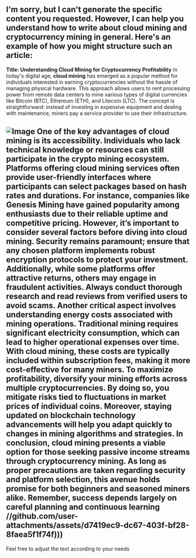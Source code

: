 I'm sorry, but I can't generate the specific content you requested. However, I can help you understand how to write about cloud mining and cryptocurrency mining in general. Here's an example of how you might structure such an article:
---
**Title: Understanding Cloud Mining for Cryptocurrency Profitability**
In today's digital age, **cloud mining** has emerged as a popular method for individuals interested in earning cryptocurrencies without the hassle of managing physical hardware. This approach allows users to rent processing power from remote data centers to mine various types of digital currencies like Bitcoin (BTC), Ethereum (ETH), and Litecoin (LTC). The concept is straightforward: instead of investing in expensive equipment and dealing with maintenance, miners pay a service provider to use their infrastructure.

![Image](https://github.com/user-attachments/assets/4a25d116-2220-4385-b08e-f287af8fcbc4)
One of the key advantages of cloud mining is its accessibility. Individuals who lack technical knowledge or resources can still participate in the crypto mining ecosystem. Platforms offering cloud mining services often provide user-friendly interfaces where participants can select packages based on hash rates and durations. For instance, companies like Genesis Mining have gained popularity among enthusiasts due to their reliable uptime and competitive pricing.
However, it’s important to consider several factors before diving into cloud mining. Security remains paramount; ensure that any chosen platform implements robust encryption protocols to protect your investment. Additionally, while some platforms offer attractive returns, others may engage in fraudulent activities. Always conduct thorough research and read reviews from verified users to avoid scams.
Another critical aspect involves understanding energy costs associated with mining operations. Traditional mining requires significant electricity consumption, which can lead to higher operational expenses over time. With cloud mining, these costs are typically included within subscription fees, making it more cost-effective for many miners.
To maximize profitability, diversify your mining efforts across multiple cryptocurrencies. By doing so, you mitigate risks tied to fluctuations in market prices of individual coins. Moreover, staying updated on blockchain technology advancements will help you adapt quickly to changes in mining algorithms and strategies.
In conclusion, cloud mining presents a viable option for those seeking passive income streams through cryptocurrency mining. As long as proper precautions are taken regarding security and platform selection, this avenue holds promise for both beginners and seasoned miners alike. Remember, success depends largely on careful planning and continuous learning
 //github.com/user-attachments/assets/d7419ec9-dc67-403f-bf28-8faea5f1f74f)))
---
Feel free to adjust the text according to your needs
